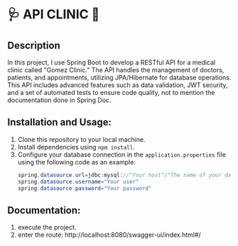 # 🩺 API CLINIC 🏥

## Description

In this project, I use Spring Boot to develop a RESTful API for a medical clinic called "Gomez Clinic." The API handles the management of doctors, patients, and appointments, utilizing JPA/Hibernate for database operations. This API includes advanced features such as data validation, JWT security, and a set of automated tests to ensure code quality, not to mention the documentation done in Spring Doc.

## Installation and Usage:

1. Clone this repository to your local machine.
2. Install dependencies using `npm install`.
3. Configure your database connection in the `application.properties` file using the following code as an example:
    ```java
    spring.datasource.url=jdbc:mysql://"Your host"/"The name of your database"
    spring.datasource.username="Your user"
    spring.datasource.password="Your password"

## Documentation:

1. execute the project.
2. enter the route: http://localhost:8080/swagger-ui/index.html#/

 
